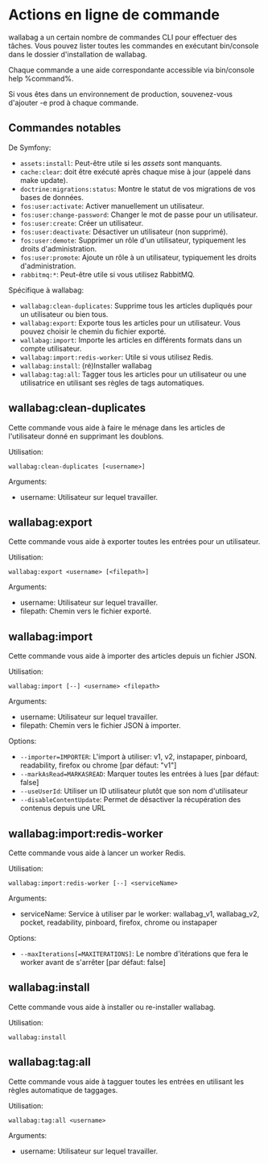 # Actions en ligne de commande

wallabag a un certain nombre de commandes CLI pour effectuer des tâches.
Vous pouvez lister toutes les commandes en exécutant bin/console dans le
dossier d'installation de wallabag.

Chaque commande a une aide correspondante accessible via
bin/console help %command%.

<div class="admonition note">

Si vous êtes dans un environnement de production, souvenez-vous
d'ajouter -e prod à chaque commande.

</div>

Commandes notables
------------------

De Symfony:

-   `assets:install`: Peut-être utile si les *assets* sont manquants.
-   `cache:clear`: doit être exécuté après chaque mise à jour (appelé dans make update).
-   `doctrine:migrations:status`: Montre le statut de vos migrations de vos bases de données.
-   `fos:user:activate`: Activer manuellement un utilisateur.
-   `fos:user:change-password`: Changer le mot de passe pour un utilisateur.
-   `fos:user:create`: Créer un utilisateur.
-   `fos:user:deactivate`: Désactiver un utilisateur (non supprimé).
-   `fos:user:demote`: Supprimer un rôle d'un utilisateur, typiquement les droits d'administration.
-   `fos:user:promote`: Ajoute un rôle à un utilisateur, typiquement les droits d'administration.
-   `rabbitmq:*`: Peut-être utile si vous utilisez RabbitMQ.

Spécifique à wallabag:

-   `wallabag:clean-duplicates`: Supprime tous les articles dupliqués pour un utilisateur ou bien tous.
-   `wallabag:export`: Exporte tous les articles pour un utilisateur. Vous pouvez choisir le chemin du fichier exporté.
-   `wallabag:import`: Importe les articles en différents formats dans un compte utilisateur.
-   `wallabag:import:redis-worker`: Utile si vous utilisez Redis.
-   `wallabag:install`: (ré)Installer wallabag
-   `wallabag:tag:all`: Tagger tous les articles pour un utilisateur ou une utilisatrice en utilisant ses règles de tags automatiques.

wallabag:clean-duplicates
-------------------------

Cette commande vous aide à faire le ménage dans les articles de l'utilisateur donné en supprimant les doublons.

Utilisation:

```
wallabag:clean-duplicates [<username>]
```

Arguments:

 - username: Utilisateur sur lequel travailler.


wallabag:export
---------------

Cette commande vous aide à exporter toutes les entrées pour un utilisateur.

Utilisation:

```
wallabag:export <username> [<filepath>]
```

Arguments:

 - username: Utilisateur sur lequel travailler.
 - filepath: Chemin vers le fichier exporté.


wallabag:import
---------------

Cette commande vous aide à importer des articles depuis un fichier JSON.

Utilisation:

```
wallabag:import [--] <username> <filepath>
```

Arguments:

 - username: Utilisateur sur lequel travailler.
 - filepath: Chemin vers le fichier JSON à importer.

Options:

 - `--importer=IMPORTER`: L'import à utiliser: v1, v2, instapaper, pinboard, readability, firefox ou chrome [par défaut: "v1"]
 - `--markAsRead=MARKASREAD`: Marquer toutes les entrées à lues [par défaut: false]
 - `--useUserId`: Utiliser un ID utilisateur plutôt que son nom d'utilisateur
 - `--disableContentUpdate`: Permet de désactiver la récupération des contenus depuis une URL


wallabag:import:redis-worker
----------------------------

Cette commande vous aide à lancer un worker Redis.

Utilisation:

```
wallabag:import:redis-worker [--] <serviceName>
```

Arguments:

 - serviceName: Service à utiliser par le worker: wallabag_v1, wallabag_v2, pocket, readability, pinboard, firefox, chrome ou instapaper

Options:

 - `--maxIterations[=MAXITERATIONS]`: Le nombre d'itérations que fera le worker avant de s'arrêter [par défaut: false]


wallabag:install
----------------

Cette commande vous aide à installer ou re-installer wallabag.

Utilisation:

```
wallabag:install
```


wallabag:tag:all
----------------

Cette commande vous aide à tagguer toutes les entrées en utilisant les règles automatique de taggages.

Utilisation:

```
wallabag:tag:all <username>
```

Arguments:
 - username: Utilisateur sur lequel travailler.
